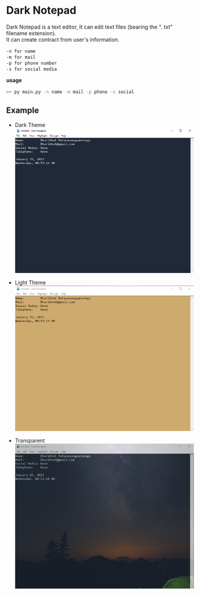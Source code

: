 # Dark Notepad

Dark Notepad is a text editor, It can edit text files (bearing the ". txt" filename extension).  
It can create contract from user's information.

```
-n for name
-m for mail
-p for phone number
-s for social media
```

**usage**

```sh
>> py main.py -n name -m mail -p phone -s social
```

## Example

- Dark Theme
![dark](./assets/dark.png)

- Light Theme
![light](./assets/light.png)

- Transparent
![transparent](./assets/transparent.png)